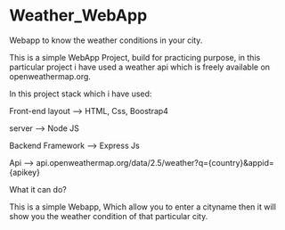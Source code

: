 # Weather_WebApp
Webapp to know the weather conditions in your city.

This is a simple WebApp Project, build for practicing purpose, in this particular project i have used a weather api which is freely available on openweathermap.org.

In this project stack which i have used:

Front-end layout --> HTML, Css, Boostrap4  

server --> Node JS

Backend Framework --> Express Js

Api --> api.openweathermap.org/data/2.5/weather?q={country}&appid={apikey}

What it can do?

This is a simple Webapp, Which allow you to enter a cityname then it will show you the weather condition of that particular city. 


